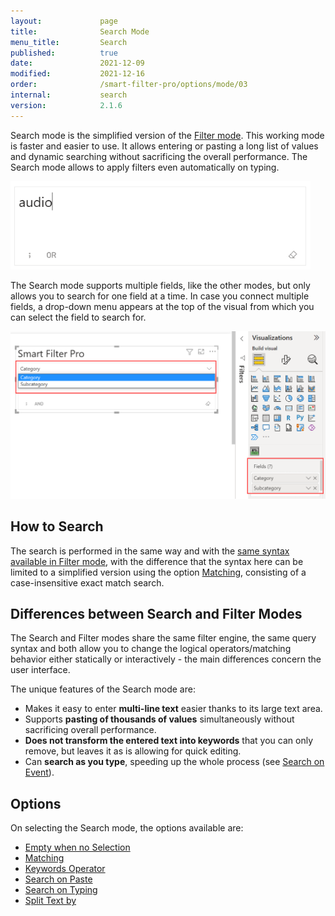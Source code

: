 ```yaml
---
layout:             page
title:              Search Mode
menu_title:         Search
published:          true
date:               2021-12-09
modified:           2021-12-16
order:              /smart-filter-pro/options/mode/03
internal:           search
version:            2.1.6
---
```

Search mode is the simplified version of the [Filter mode](filter.md). This working mode is faster and easier to use. It allows entering or pasting a long list of values and dynamic searching without sacrificing the overall performance. The Search mode allows to apply filters even automatically on typing.

<img src="images/search-mode.png" width="480">

The Search mode supports multiple fields, like the other modes, but only allows you to search for one field at a time. In case you connect multiple fields, a drop-down menu appears at the top of the visual from which you can select the field to search for.

<img src="images/search-mode-manycategories.png" width="600">


## How to Search

The search is performed in the same way and with the [same syntax available in Filter mode](filter.md#how-to-search), with the difference that the syntax here can be limited to a simplified version using the option [Matching](search-matching.md), consisting of a case-insensitive exact match search.

## Differences between Search and Filter Modes

The Search and Filter modes share the same filter engine, the same query syntax and both allow you to change the logical operators/matching behavior either statically or interactively - the main differences concern the user interface. 

The unique features of the Search mode are:

- Makes it easy to enter **multi-line text** easier thanks to its large text area.
- Supports **pasting of thousands of values** simultaneously without sacrificing overall performance.
- **Does not transform the entered text into keywords** that you can only remove, but leaves it as is allowing for quick editing.
- Can **search as you type**, speeding up the whole process (see [Search on Event](search-on-event.md)).

## Options

On selecting the Search mode, the options available are:
- [Empty when no Selection](empty-when-no-selection.md)
- [Matching](search-matching.md)
- [Keywords Operator](keywords-operator.md)
- [Search on Paste](search-on-event.md#search-on-paste)
- [Search on Typing](search-on-event.md#search-on-typing)
- [Split Text by](split-text.md)
